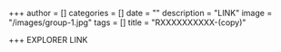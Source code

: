 +++
author = []
categories = []
date = ""
description = "LINK"
image = "/images/group-1.jpg"
tags = []
title = "RXXXXXXXXXX-(copy)"

+++
EXPLORER LINK